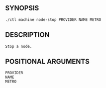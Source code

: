## SYNOPSIS
    ./ctl machine node-stop PROVIDER NAME METRO
 
## DESCRIPTION
    Stop a node.
 
## POSITIONAL ARGUMENTS
    PROVIDER
    NAME
    METRO

